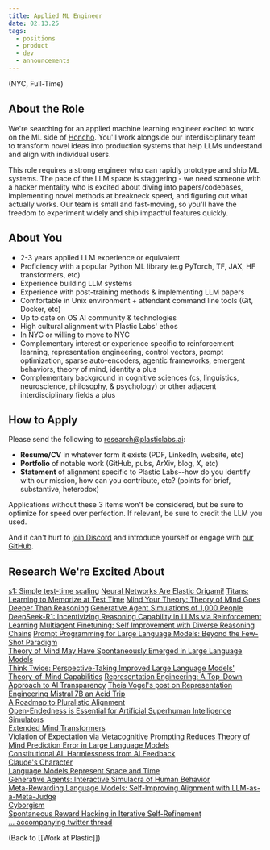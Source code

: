 ```yaml
---
title: Applied ML Engineer
date: 02.13.25
tags:
  - positions
  - product
  - dev
  - announcements
---
```


(NYC, Full-Time)

## About the Role
We're searching for an applied machine learning engineer excited to work on the ML side of [Honcho](https://honcho.dev). You'll work alongside our interdisciplinary team to transform novel ideas into production systems that help LLMs understand and align with individual users.

This role requires a strong engineer who can rapidly prototype and ship ML systems. The pace of the LLM space is staggering - we need someone with a hacker mentality who is excited about diving into papers/codebases, implementing novel methods at breakneck speed, and figuring out what actually works. Our team is small and fast-moving, so you'll have the freedom to experiment widely and ship impactful features quickly.


## About You
- 2-3 years applied LLM experience or equivalent
- Proficiency with a popular Python ML library (e.g PyTorch, TF, JAX, HF transformers, etc)
- Experience building LLM systems
- Experience with post-training methods & implementing LLM papers
- Comfortable in Unix environment + attendant command line tools (Git, Docker, etc)
- Up to date on OS AI community & technologies 
- High cultural alignment with Plastic Labs' ethos
- In NYC or willing to move to NYC
- Complementary interest or experience specific to reinforcement learning, representation engineering, control vectors, prompt optimization, sparse auto-encoders, agentic frameworks, emergent behaviors, theory of mind, identity a plus
- Complementary background in cognitive sciences (cs, linguistics, neuroscience, philosophy, & psychology) or other adjacent interdisciplinary fields a plus

## How to Apply
Please send the following to research@plasticlabs.ai:
- **Resume/CV** in whatever form it exists (PDF, LinkedIn, website, etc)
- **Portfolio** of notable work (GitHub, pubs, ArXiv, blog, X, etc)
- **Statement** of alignment specific to Plastic Labs--how do you identify with our mission, how can you contribute, etc? (points for brief, substantive, heterodox)

Applications without these 3 items won't be considered, but be sure to optimize for speed over perfection. If relevant, be sure to credit the LLM you used.

And it can't hurt to [join Discord](https://discord.gg/plasticlabs) and introduce yourself or engage with [our GitHub](https://github.com/plastic-labs).

## Research We're Excited About
[s1: Simple test-time scaling](https://arxiv.org/abs/2501.19393)
[Neural Networks Are Elastic Origami!](https://youtu.be/l3O2J3LMxqI?si=bhodv2c7GG75N2Ku)
[Titans: Learning to Memorize at Test Time](https://arxiv.org/abs/2501.00663v1)
[Mind Your Theory: Theory of Mind Goes Deeper Than Reasoning](https://arxiv.org/abs/2412.13631)
[Generative Agent Simulations of 1,000 People](https://arxiv.org/abs/2411.10109)
[DeepSeek-R1: Incentivizing Reasoning Capability in LLMs via Reinforcement Learning](https://arxiv.org/abs/2501.12948)
[Multiagent Finetuning: Self Improvement with Diverse Reasoning Chains](https://arxiv.org/abs/2501.05707)
[Prompt Programming for Large Language Models: Beyond the Few-Shot Paradigm](https://arxiv.org/pdf/2102.07350)  
[Theory of Mind May Have Spontaneously Emerged in Large Language Models](https://arxiv.org/pdf/2302.02083v3)  
[Think Twice: Perspective-Taking Improved Large Language Models' Theory-of-Mind Capabilities](https://arxiv.org/pdf/2311.10227)
[Representation Engineering: A Top-Down Approach to AI Transparency](https://arxiv.org/abs/2310.01405)
[Theia Vogel's post on Representation Engineering Mistral 7B an Acid Trip](https://vgel.me/posts/representation-engineering/)  
[A Roadmap to Pluralistic Alignment](https://arxiv.org/abs/2402.05070)  
[Open-Endedness is Essential for Artificial Superhuman Intelligence](https://arxiv.org/pdf/2406.04268)  
[Simulators](https://generative.ink/posts/simulators/)  
[Extended Mind Transformers](https://arxiv.org/pdf/2406.02332)  
[Violation of Expectation via Metacognitive Prompting Reduces Theory of Mind Prediction Error in Large Language Models](https://arxiv.org/abs/2310.06983)  
[Constitutional AI: Harmlessness from AI Feedback](https://arxiv.org/pdf/2212.08073)  
[Claude's Character](https://www.anthropic.com/research/claude-character)  
[Language Models Represent Space and Time](https://arxiv.org/pdf/2310.02207)  
[Generative Agents: Interactive Simulacra of Human Behavior](https://arxiv.org/abs/2304.03442)  
[Meta-Rewarding Language Models: Self-Improving Alignment with LLM-as-a-Meta-Judge](https://arxiv.org/abs/2407.19594)  
[Cyborgism](https://www.lesswrong.com/posts/bxt7uCiHam4QXrQAA/cyborgism)  
[Spontaneous Reward Hacking in Iterative Self-Refinement](https://arxiv.org/abs/2407.04549)  
[... accompanying twitter thread](https://x.com/JanePan_/status/1813208688343052639)  


(Back to [[Work at Plastic]])
